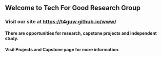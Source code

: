 ## Welcome to Tech For Good Research Group
### Visit our site at https://t4guw.github.io/www/
#### There are opportunities for research, capstone projects and independent study.
#### Visit Projects and Capstone page for more information.
